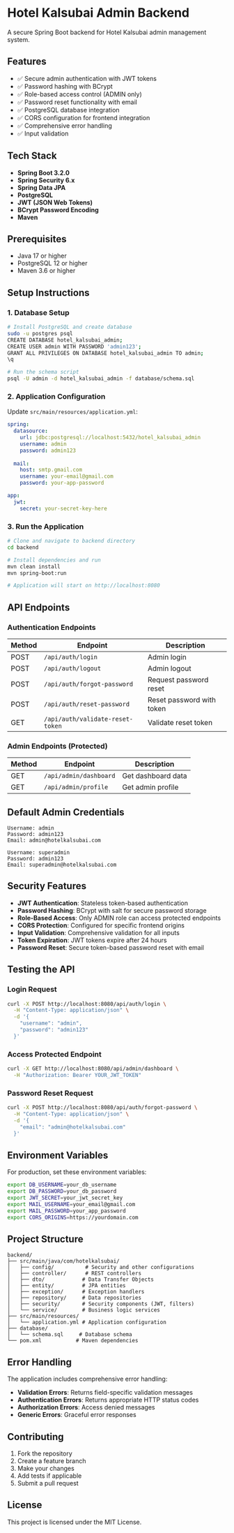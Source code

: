# Hotel Kalsubai Admin Backend

A secure Spring Boot backend for Hotel Kalsubai admin management system.

## Features

- ✅ Secure admin authentication with JWT tokens
- ✅ Password hashing with BCrypt
- ✅ Role-based access control (ADMIN only)
- ✅ Password reset functionality with email
- ✅ PostgreSQL database integration
- ✅ CORS configuration for frontend integration
- ✅ Comprehensive error handling
- ✅ Input validation

## Tech Stack

- **Spring Boot 3.2.0**
- **Spring Security 6.x**
- **Spring Data JPA**
- **PostgreSQL**
- **JWT (JSON Web Tokens)**
- **BCrypt Password Encoding**
- **Maven**

## Prerequisites

- Java 17 or higher
- PostgreSQL 12 or higher
- Maven 3.6 or higher

## Setup Instructions

### 1. Database Setup

```bash
# Install PostgreSQL and create database
sudo -u postgres psql
CREATE DATABASE hotel_kalsubai_admin;
CREATE USER admin WITH PASSWORD 'admin123';
GRANT ALL PRIVILEGES ON DATABASE hotel_kalsubai_admin TO admin;
\q

# Run the schema script
psql -U admin -d hotel_kalsubai_admin -f database/schema.sql
```

### 2. Application Configuration

Update `src/main/resources/application.yml`:

```yaml
spring:
  datasource:
    url: jdbc:postgresql://localhost:5432/hotel_kalsubai_admin
    username: admin
    password: admin123
  
  mail:
    host: smtp.gmail.com
    username: your-email@gmail.com
    password: your-app-password

app:
  jwt:
    secret: your-secret-key-here
```

### 3. Run the Application

```bash
# Clone and navigate to backend directory
cd backend

# Install dependencies and run
mvn clean install
mvn spring-boot:run

# Application will start on http://localhost:8080
```

## API Endpoints

### Authentication Endpoints

| Method | Endpoint | Description |
|--------|----------|-------------|
| POST | `/api/auth/login` | Admin login |
| POST | `/api/auth/logout` | Admin logout |
| POST | `/api/auth/forgot-password` | Request password reset |
| POST | `/api/auth/reset-password` | Reset password with token |
| GET | `/api/auth/validate-reset-token` | Validate reset token |

### Admin Endpoints (Protected)

| Method | Endpoint | Description |
|--------|----------|-------------|
| GET | `/api/admin/dashboard` | Get dashboard data |
| GET | `/api/admin/profile` | Get admin profile |

## Default Admin Credentials

```
Username: admin
Password: admin123
Email: admin@hotelkalsubai.com
```

```
Username: superadmin
Password: admin123
Email: superadmin@hotelkalsubai.com
```

## Security Features

- **JWT Authentication**: Stateless token-based authentication
- **Password Hashing**: BCrypt with salt for secure password storage
- **Role-Based Access**: Only ADMIN role can access protected endpoints
- **CORS Protection**: Configured for specific frontend origins
- **Input Validation**: Comprehensive validation for all inputs
- **Token Expiration**: JWT tokens expire after 24 hours
- **Password Reset**: Secure token-based password reset with email

## Testing the API

### Login Request
```bash
curl -X POST http://localhost:8080/api/auth/login \
  -H "Content-Type: application/json" \
  -d '{
    "username": "admin",
    "password": "admin123"
  }'
```

### Access Protected Endpoint
```bash
curl -X GET http://localhost:8080/api/admin/dashboard \
  -H "Authorization: Bearer YOUR_JWT_TOKEN"
```

### Password Reset Request
```bash
curl -X POST http://localhost:8080/api/auth/forgot-password \
  -H "Content-Type: application/json" \
  -d '{
    "email": "admin@hotelkalsubai.com"
  }'
```

## Environment Variables

For production, set these environment variables:

```bash
export DB_USERNAME=your_db_username
export DB_PASSWORD=your_db_password
export JWT_SECRET=your_jwt_secret_key
export MAIL_USERNAME=your_email@gmail.com
export MAIL_PASSWORD=your_app_password
export CORS_ORIGINS=https://yourdomain.com
```

## Project Structure

```
backend/
├── src/main/java/com/hotelkalsubai/
│   ├── config/          # Security and other configurations
│   ├── controller/      # REST controllers
│   ├── dto/            # Data Transfer Objects
│   ├── entity/         # JPA entities
│   ├── exception/      # Exception handlers
│   ├── repository/     # Data repositories
│   ├── security/       # Security components (JWT, filters)
│   └── service/        # Business logic services
├── src/main/resources/
│   └── application.yml # Application configuration
├── database/
│   └── schema.sql     # Database schema
└── pom.xml           # Maven dependencies
```

## Error Handling

The application includes comprehensive error handling:

- **Validation Errors**: Returns field-specific validation messages
- **Authentication Errors**: Returns appropriate HTTP status codes
- **Authorization Errors**: Access denied messages
- **Generic Errors**: Graceful error responses

## Contributing

1. Fork the repository
2. Create a feature branch
3. Make your changes
4. Add tests if applicable
5. Submit a pull request

## License

This project is licensed under the MIT License.